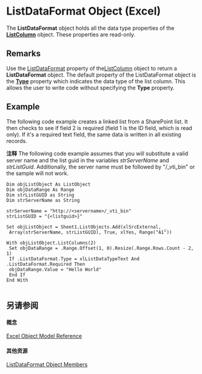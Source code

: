
# ListDataFormat Object (Excel)

The  **ListDataFormat** object holds all the data type properties of the **[ListColumn](c2060e4a-2340-c606-f272-1e4dad6964d0.md)** object. These properties are read-only.


## Remarks

Use the [ListDataFormat](64cefe01-b0e6-1cdd-3eec-7cb8389666dc.md) property of the[ListColumn](46de6c4f-8ce0-0c7d-da59-6e52f5eab612.md) object to return a **ListDataFormat** object. The default property of the ListDataFormat object is the **[Type](9e9b7b28-a948-9c67-8c88-ba6068ed162c.md)** property which indicates the data type of the list column. This allows the user to write code without specifying the **Type** property.


## Example

 The following code example creates a linked list from a SharePoint list. It then checks to see if field 2 is required (field 1 is the ID field, which is read only). If it's a required text field, the same data is written in all existing records.


 **注释**  The following code example assumes that you will substitute a valid server name and the list guid in the variables  _strServerName_ and _strListGuid_. Additionally, the server name must be followed by "/_vti_bin" or the sample will not work.


```
Dim objListObject As ListObject 
Dim objDataRange As Range 
Dim strListGUID as String 
Dim strServerName as String 
 
strServerName = "http://<servername>/_vti_bin" 
strListGUID = "{<listguid>}" 
 
Set objListObject = Sheet1.ListObjects.Add(xlSrcExternal, _ 
 Array(strServerName, strListGUID), True, xlYes, Range("A1")) 
 
With objListObject.ListColumns(2) 
 Set objDataRange = .Range.Offset(1, 0).Resize(.Range.Rows.Count - 2, 1) 
 If .ListDataFormat.Type = xlListDataTypeText And .ListDataFormat.Required Then 
 objDataRange.Value = "Hello World" 
 End If 
End With 
 

```


## 另请参阅


#### 概念


[Excel Object Model Reference](11ea8598-8a20-92d5-f98b-0da04263bf2c.md)
#### 其他资源


[ListDataFormat Object Members](http://msdn.microsoft.com/library/fb39bbc8-aed9-45f5-c7b2-ca93760c9cf2%28Office.15%29.aspx)